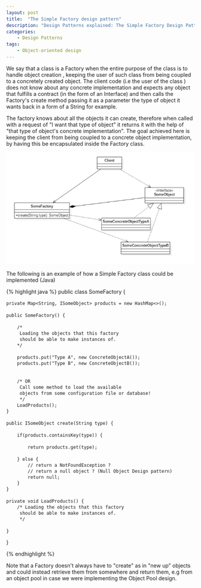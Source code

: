 ```yaml
---
layout: post
title:  "The Simple Factory design pattern"
description: "Design Patterns explained: The Simple Factory Design Pattern, with example code and diagrams"
categories: 
    - Design Patterns
tags:
    - Object-oriented design
---
```


We say that a class is a Factory when the entire purpose of the class is to handle object creation , keeping the user of such class from being coupled to a concretely created object. The client code (i.e the user of the class ) does not know about any concrete implementation  and expects any object that fulfills a contract (in the form of an Interface) and then calls the Factory's create method passing it as a parameter the type of object it wants back in a form of a String for example. 

The factory knows about all the objects it can create, therefore when called with a request of "I want that type of object" it returns it with the help of "that type of object's concrete implementation". The goal achieved here is keeping the client from being coupled to a concrete object implementation, by having this be encapsulated inside the Factory class.


![Simple Factory Diagram 1](/images/blog/design-patterns-simple-factory/design_patterns_simple_factory_diagram_1.png)

The following is an example of how a Simple Factory class could be implemented (Java)

{% highlight java %}
public class SomeFactory {
	
	private Map<String, ISomeObject> products = new HashMap<>();
	
	public SomeFactory() {
		
        /*
		 Loading the objects that this factory
         should be able to make instances of.
        */
        
		products.put("Type A", new ConcreteObjectA());
		products.put("Type B", new ConcreteObjectB());
		
		
		/* OR
		 Call some method to load the available
         objects from some configuration file or database!
         */
		LoadProducts();
	}
	
	public ISomeObject create(String type) {
		
		if(products.containsKey(type)) {

			return products.get(type);

		} else {
			// return a NotFoundException ?
			// return a null object ? (Null Object Design pattern)
			return null;
		}
	}

	private void LoadProducts() {
		/* Loading the objects that this factory 
         should be able to make instances of.
         */
		
	}
	

	
}

{% endhighlight %}


Note that a Factory doesn't always have to "create" as in "new up" objects and could instead  retrieve them from somewhere and return them, e.g from an object pool in case we were implementing the Object Pool design.